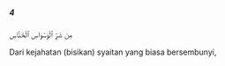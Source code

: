 ##### 4

<span class="ayah">مِن شَرِّ ٱلْوَسْوَاسِ ٱلْخَنَّاسِ</span>

<span class="ayah_translation">Dari kejahatan (bisikan) syaitan yang biasa bersembunyi,</span>
